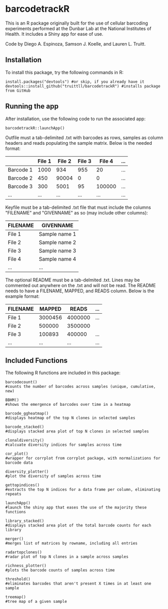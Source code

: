 # barcodetrackR

This is an R package originally built for the use of cellular barcoding experiments performed at the Dunbar Lab at the National Institutes of Health. It includes a Shiny app for ease of use.

Code by Diego A. Espinoza, Samson J. Koelle, and Lauren L. Truitt.

## Installation

To install this package, try the following commands in R:
```
install.packages("devtools") #or skip, if you already have it
devtools::install_github("truittll/barcodetrackR") #installs package from GitHub
```

## Running the app

After installation, use the following code to run the associated app:
```
barcodetrackR::launchApp()
```

Outfile must a tab-delimited .txt with barcodes as rows, samples as column headers and reads populating the sample matrix.
Below is the needed format:

|   | File 1 | File 2 | File 3 | File 4 | ... |
| ------------- | ------------- | ------------- | ------------- | ------------- | ----- |
| Barcode 1 | 1000 | 934 | 955 | 20 | ... |
| Barcode 2 | 450 | 90004 | 0 | 0 |... |
| Barcode 3  | 300 | 5001 | 95 | 100000 |... |
| ...  | ... | ... | ... | ... |... |



Keyfile must be a tab-delimited .txt file that must include the columns "FILENAME" and "GIVENNAME" as so (may include other columns):

| FILENAME | GIVENNAME |
| ------------- | ------------- |
| File 1 | Sample name 1 |
| File 2 | Sample name 2 | 
| File 3 | Sample name 3 |
| File 4  | Sample name 4 |
| ...  | ... |

The optional README must be a tab-delmited .txt. Lines may be commented out anywhere on the .txt and will not be read.
The README needs to have a FILENAME, MAPPED, and READS column.
Below is the example format:

|FILENAME | MAPPED | READS | ... |
| ------------- | ------------- | ------------- | ------------- |
| File 1 | 3000456 | 4000000 | ... |
| File 2 | 500000 | 3500000||... |
| File 3  | 100893 | 400000 | ... |
| ...  | ... | ... | ... |


## Included Functions

The following R functions are included in this package:

```
barcodecount()
#counts the number of barcodes across samples (unique, cumulative, new)

BBHM()
#shows the emergence of barcodes over time in a heatmap

barcode_ggheatmap()
#displays heatmap of the top N clones in selected samples

barcode_stacked()
#displays stacked area plot of top N clones in selected samples

clonaldiversity()
#calcuate diversity indices for samples across time

cor_plot()
#wrapper for corrplot from corrplot package, with normalizations for barcode data

diversity_plotter()
#plot the diversity of samples across time

gettopindices()
#extracts the top N indices for a data frame per column, eliminating repeats

launchApp()
#launch the shiny app that eases the use of the majority these functions

library_stacked()
#displays stacked area plot of the total barcode counts for each library

merger()
#merges list of matrices by rowname, including all entries

radartopclones()
#radar plot of top N clones in a sample across samples

richness_plotter()
#plots the barcode counts of samples across time

threshold()
#eliminates barcodes that aren't present X times in at least one sample

treemap()
#tree map of a given sample
```
